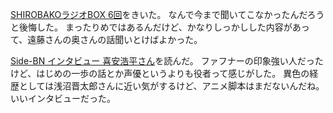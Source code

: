 [SHIROBAKOラジオBOX 6回](http://www.onsen.ag/index.html?pid=shirobako)をきいた。
なんで今まで聞いてこなかったんだろうと後悔した。
まったりめではあるんだけど、かなりしっかしした内容があって、遠藤さんの奥さんの話聞いとけばよかった。

[Side-BN インタビュー 喜安浩平さん](http://sbn.bandainamcogames.co.jp/home/?p=29477&page=2)を読んだ。
ファフナーの印象強い人だったけど、はじめの一歩の話とか声優というよりも役者って感じがした。
異色の経歴としては浅沼晋太郎さんに近い気がするけど、アニメ脚本はまだないんだね。
いいインタビューだった。

